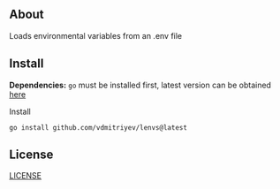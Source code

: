 ## About

Loads environmental variables from an .env file

## Install

**Dependencies:** `go` must be installed first, latest version can be obtained [here](https://go.dev/doc/install)

Install
```
go install github.com/vdmitriyev/lenvs@latest
```

## License

[LICENSE](LICENSE)